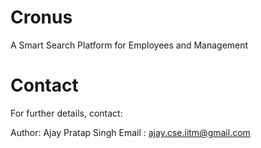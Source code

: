# Cronus
A Smart Search Platform for Employees and Management

# Contact
For further details, contact:

Author: Ajay Pratap Singh
Email : ajay.cse.iitm@gmail.com

